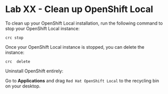 # Lab XX - Clean up OpenShift Local

To clean up your OpenShift Local installation, run the following command to stop your 
OpenShift Local instance:

```
crc stop
```

Once your OpenShift Local instance is stopped, you can delete the instance:

```
crc  delete
```

Uninstall OpenShift entirely:

Go to **Applications** and drag `Red Hat OpenShift Local` to the recycling bin on your desktop.